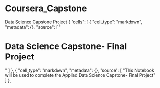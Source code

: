 # Coursera_Capstone
Data Science Capstone Project
{
 "cells": [
  {
   "cell_type": "markdown",
   "metadata": {},
   "source": [
    "<h1> Data Science Capstone- Final Project </h1>"
   ]
  },
  {
   "cell_type": "markdown",
   "metadata": {},
   "source": [
    "This Notebook will be used to complete the Applied Data Science Capstone- Final Project"
   ]
  },
